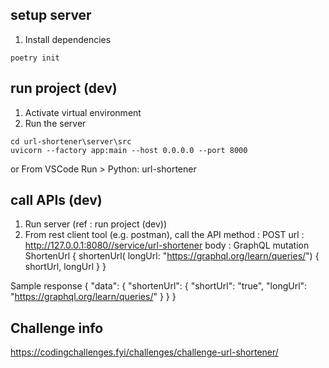 ## setup server
1. Install dependencies
```
poetry init
```


## run project (dev)
1. Activate virtual environment
2. Run the server
```
cd url-shortener\server\src
uvicorn --factory app:main --host 0.0.0.0 --port 8000
```
or
From VSCode Run > Python: url-shortener


## call APIs (dev)
1. Run server (ref : run project (dev))
2. From rest client tool (e.g. postman), call the API
method : POST
url : http://127.0.0.1:8080//service/url-shortener
body : GraphQL
mutation ShortenUrl {
	shortenUrl( longUrl: "https://graphql.org/learn/queries/")
	{
		shortUrl,
        longUrl
	}
}

Sample response
{
    "data": {
        "shortenUrl": {
            "shortUrl": "true",
            "longUrl": "https://graphql.org/learn/queries/"
        }
    }
}


## Challenge info
https://codingchallenges.fyi/challenges/challenge-url-shortener/
